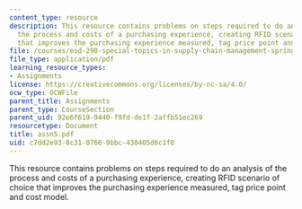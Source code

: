 ```yaml
---
content_type: resource
description: This resource contains problems on steps required to do an analysis of
  the process and costs of a purchasing experience, creating RFID scenario of choice
  that improves the purchasing experience measured, tag price point and cost model.
file: /courses/esd-290-special-topics-in-supply-chain-management-spring-2005/c7dd2e930c3187669bbc438405d6c1f8_assn5.pdf
file_type: application/pdf
learning_resource_types:
- Assignments
license: https://creativecommons.org/licenses/by-nc-sa/4.0/
ocw_type: OCWFile
parent_title: Assignments
parent_type: CourseSection
parent_uid: 92e6f619-9440-f9fd-de1f-2affb51ec269
resourcetype: Document
title: assn5.pdf
uid: c7dd2e93-0c31-8766-9bbc-438405d6c1f8
---
```

This resource contains problems on steps required to do an analysis of the process and costs of a purchasing experience, creating RFID scenario of choice that improves the purchasing experience measured, tag price point and cost model.
